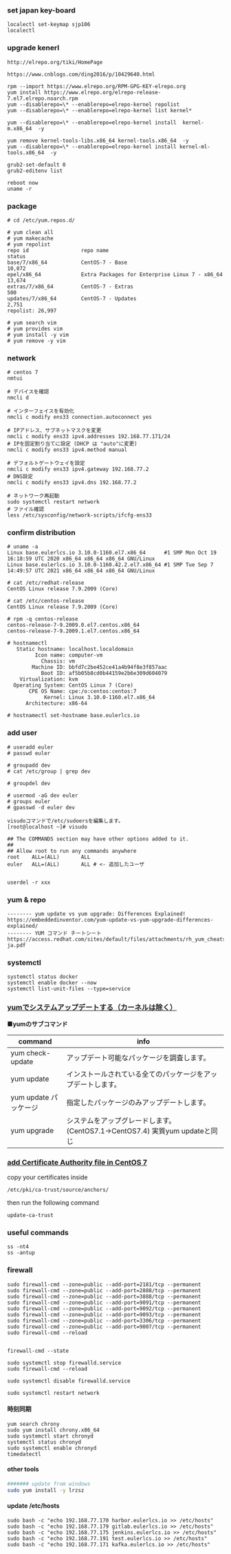 ### set japan key-board

```
localectl set-keymap sjp106
localectl
```

### upgrade kenerl

`http://elrepo.org/tiki/HomePage`

`https://www.cnblogs.com/ding2016/p/10429640.html`

```
rpm --import https://www.elrepo.org/RPM-GPG-KEY-elrepo.org
yum install https://www.elrepo.org/elrepo-release-7.el7.elrepo.noarch.rpm
yum --disablerepo=\* --enablerepo=elrepo-kernel repolist
yum --disablerepo=\* --enablerepo=elrepo-kernel list kernel*

yum --disablerepo=\* --enablerepo=elrepo-kernel install  kernel-m.x86_64  -y

yum remove kernel-tools-libs.x86_64 kernel-tools.x86_64  -y
yum --disablerepo=\* --enablerepo=elrepo-kernel install kernel-ml-tools.x86_64  -y

grub2-set-default 0
grub2-editenv list

reboot now
uname -r
```

### package

```
# cd /etc/yum.repos.d/

# yum clean all
# yum makecache
# yum repolist
repo id                 repo name                                             status
base/7/x86_64           CentOS-7 - Base                                       10,072
epel/x86_64             Extra Packages for Enterprise Linux 7 - x86_64        13,674
extras/7/x86_64         CentOS-7 - Extras                                        500
updates/7/x86_64        CentOS-7 - Updates                                     2,751
repolist: 26,997

# yum search vim
# yum provides vim
# yum install -y vim
# yum remove -y vim
```

### network

```shell
# centos 7
nmtui

# デバイスを確認
nmcli d

# インターフェイスを有効化
nmcli c modify ens33 connection.autoconnect yes

# IPアドレス、サブネットマスクを変更
nmcli c modify ens33 ipv4.addresses 192.168.77.171/24
# IPを固定割り当てに設定 (DHCP は "auto"に変更)
nmcli c modify ens33 ipv4.method manual

# デフォルトゲートウェイを設定
nmcli c modify ens33 ipv4.gateway 192.168.77.2
# DNS設定
nmcli c modify ens33 ipv4.dns 192.168.77.2

# ネットワーク再起動
sudo systemctl restart network
# ファイル確認
less /etc/sysconfig/network-scripts/ifcfg-ens33
```



### confirm distribution

```
# uname -a
Linux base.eulerlcs.io 3.10.0-1160.el7.x86_64      #1 SMP Mon Oct 19 16:18:59 UTC 2020 x86_64 x86_64 x86_64 GNU/Linux
Linux base.eulerlcs.io 3.10.0-1160.42.2.el7.x86_64 #1 SMP Tue Sep 7  14:49:57 UTC 2021 x86_64 x86_64 x86_64 GNU/Linux

# cat /etc/redhat-release
CentOS Linux release 7.9.2009 (Core)

# cat /etc/centos-release
CentOS Linux release 7.9.2009 (Core)

# rpm -q centos-release
centos-release-7-9.2009.0.el7.centos.x86_64
centos-release-7-9.2009.1.el7.centos.x86_64

# hostnamectl
   Static hostname: localhost.localdomain
         Icon name: computer-vm
           Chassis: vm
        Machine ID: bbfd7c2be452ce41a4b94f8e3f857aac
           Boot ID: af5b05b8cd0b44159e2b6e309d604079
    Virtualization: kvm
  Operating System: CentOS Linux 7 (Core)
       CPE OS Name: cpe:/o:centos:centos:7
            Kernel: Linux 3.10.0-1160.el7.x86_64
      Architecture: x86-64

# hostnamectl set-hostname base.eulerlcs.io

```



### add user

```
# useradd euler
# passwd euler

# groupadd dev
# cat /etc/group | grep dev

# groupdel dev

# usermod -aG dev euler
# groups euler
# gpasswd -d euler dev

visudoコマンドで/etc/sudoersを編集します。
[root@localhost ~]# visudo

## The COMMANDS section may have other options added to it.
##
## Allow root to run any commands anywhere
root    ALL=(ALL)       ALL
euler   ALL=(ALL)       ALL # <- 追加したユーザ


userdel -r xxx
```

### yum & repo

```
-------- yum update vs yum upgrade: Differences Explained!
https://embeddedinventor.com/yum-update-vs-yum-upgrade-differences-explained/
-------- YUM コマンド チートシート
https://access.redhat.com/sites/default/files/attachments/rh_yum_cheatsheet_1214_jcs_print-ja.pdf
```



### systemctl

```
systemctl status docker
systemctl enable docker --now
systemctl list-unit-files --type=service
```



### [yumでシステムアップデートする（カーネルは除く）](https://www.linuxmaster.jp/linux_skill/2017/09/yum-1.html#chapter-1)

**■yumのサブコマンド**

| command               | info                                                         |
| --------------------- | ------------------------------------------------------------ |
| yum check-update      | アップデート可能なパッケージを調査します。                   |
| yum update            | インストールされている全てのパッケージをアップデートします。 |
| yum update パッケージ | 指定したパッケージのみアップデートします。                   |
| yum upgrade           | システムをアップグレードします。 (CentOS7.1→CentOS7.4) 実質yum updateと同じ |

### [add Certificate Authority file in CentOS 7](https://stackoverflow.com/questions/37043442/how-to-add-certificate-authority-file-in-centos-7)

copy your certificates inside

```
/etc/pki/ca-trust/source/anchors/
```

then run the following command

```
update-ca-trust
```

### useful commands

```
ss -nt4
ss -antup
```

### firewall

```
sudo firewall-cmd --zone=public --add-port=2181/tcp --permanent
sudo firewall-cmd --zone=public --add-port=2888/tcp --permanent
sudo firewall-cmd --zone=public --add-port=3888/tcp --permanent
sudo firewall-cmd --zone=public --add-port=9091/tcp --permanent
sudo firewall-cmd --zone=public --add-port=9092/tcp --permanent
sudo firewall-cmd --zone=public --add-port=9093/tcp --permanent
sudo firewall-cmd --zone=public --add-port=3306/tcp --permanent
sudo firewall-cmd --zone=public --add-port=9007/tcp --permanent
sudo firewall-cmd --reload


firewall-cmd --state

sudo systemctl stop firewalld.service
sudo firewall-cmd --reload

sudo systemctl disable firewalld.service 

sudo systemctl restart network

```



#### 時刻同期

```
yum search chrony
sudo yum install chrony.x86_64
sudo systemctl start chronyd
systemctl status chronyd
sudo systemctl enable chronyd
timedatectl
```

#### other tools

```bash
####### update from windows
sudo yum install -y lrzsz
```



#### update /etc/hosts

```
sudo bash -c "echo 192.168.77.170 harbor.eulerlcs.io >> /etc/hosts"
sudo bash -c "echo 192.168.77.179 gitlab.eulerlcs.io >> /etc/hosts"
sudo bash -c "echo 192.168.77.175 jenkins.eulerlcs.io >> /etc/hosts"
sudo bash -c "echo 192.168.77.191 test.eulerlcs.io >> /etc/hosts"
sudo bash -c "echo 192.168.77.171 kafka.eulerlcs.io >> /etc/hosts"
```

